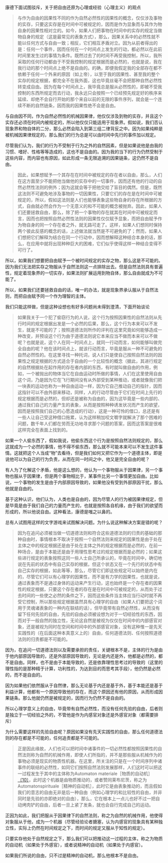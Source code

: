<p>康德下面试图驳斥，关于把自由还原为心理或经验（心理主义）的观点</p><blockquote>与作为自由的因果性不同的作为自然必然性的因果性的概念，仅仅涉及事物的实存，只要这实存是在时间中可被规定的，因而是作为显象而与其作为物自身的因果性相对立的。如今，如果人们把事物在时间中的实存的规定当做物自身的规定（这是最常见的表象方式），那么，因果关系中的必然性就不能以任何方式与自由一致；相反，它们相互矛盾对立。因为从前者得出的是：任何一个事件，因而任何在一个时间点上发生的行动，都必然以在此前时间里发生过的事情为条件。既然过去了的时间不再受我控制，所以，我所采取的任何行动都由于不受我控制的规定根据而是必然的，也就是说，我在我行动的那个时间点上绝不是自由的。的确，即便我假定我的全部存在都不依赖于任何一个外来的原因（如上帝），以至于我的因果性、甚至我的整个实存的规定根据，都完全不在我外面，这也毕竟丝毫不会把那种自然必然性转变成自由。因为在每个时间点上，我毕竟总是服从必然性的，即被不受我控制的东西所规定而去行动，我永远只会按照一个已经预先规定好的秩序来延续、却绝不会自行开始的那个来自以前的无限的事件序列，就会是一个连续不断的自然链条，因而我的因果性绝不会是自由。</blockquote><p>与自由因不同，作为自然必然性的机械因果律，他仅仅涉及到物的实存，并且这个实存还必须在时间内被规定的，所以他仅仅只能适用于现象界。假如说，我们否认现象界和物自体的二分，那么必然会陷入到第三组二律背反之中。因为如果纯粹是被机械因果律规定的，那么我们的行为总是可以由时间中先行的事件加以规定。</p><p>尽管我们认为，我们的行为不受制于行为之外的自然因素，但是如果说他是由我的习惯、嗜好、性格等等造成的，这也不是自由的。因为我的当下的行为仍然受制于这些内容，而内容也有原因，如此形成一条无限追溯的因果链条，这仍然不是自由。</p><blockquote>因此，如果想赋予一个其存在在时间中被规定的存在者以自由，那么，人们在这方面至少不能把他当做他的实存中的一切事件，因而还有他的行动的自然必然性法则的例外；因为这就会等于把他交给了盲目的偶然。但是，既然这法则不可避免地涉及事物的一切因果性，只要它们的存在是在时间中可被规定的，所以，假如这法则是人们也能够表象这些物自身的存在所根据的方式，自由就必然会作为一个无意义的和不可能的概念被抛弃。因此，如果人们还要拯救自由，那么，除了把一个事物的存在就其在时间中可被规定而言，因而也把按照自然必然性法则的因果性仅仅赋予显象，而把自由赋予作为物自身的同一个存在者之外，就无路可走了。这样，如果人们想同时保持两个彼此反感的概念的话，上述做法就当然是不可避免的了；然而，如果人们想把它们解释为结合在同一个行动中，因而想解释这种结合本身的话，那么，在应用中就将出现种种巨大的困难，它们似乎使得这样一种结合变得不可行了。</blockquote><p>所以，如果我们想要把自由赋予一个被时间规定的实存之物，那么这是不可能的。因为我们无法把实存之物服从于自然法则这一点排除出去。但是自然法则具有普遍性，规定着现象界的一切实存，如果法则扩展运用到物自体，那么自由就成为不可能了。</p><p>所以，如果我们还要拯救自由的话，唯一的办法，就是现象界承认服从于自然法则，而把自由赋予同一个作为理智的主体。</p><p>我们只能这样做，但是这种设想也有好多问题尚未得到澄清，下面开始谈论</p><blockquote>如果我关于一个犯了偷窃行为的人说，这个行为按照因果性的自然法则从先行时间的规定根据出发是一个必然的后果，那么，这个行为本来可以不发生，就是不可能的了；按照道德法则所作的评判在这里究竟如何能够造成一种改变，并预设这个行为由于道德法则说它本来应当不做而本来可以不做呢？也就是说，这个人在同一时间点上，就同一行动而言，如何能够叫做完全自由的呢？他在该时间点上，就该行动而言，毕竟是服从一种不可避免的自然必然性的。在这里寻找一种托词，说人们只是使自己按照自然法则的因果性之规定根据的方式适合于自由的一个比较性的概念（据此，其进行规定的自然根据处在起作用的存在者内部的东西，有时就叫做自由的作用，例如，一个被抛出的物体当它在自由运动时所做的事情，人们在这里使用自由这个词，乃是因为它在飞行期间没有从外部受到某种推动，或者就像我们把一块表的运动也称为一种自由运动一样，因为它自己推动自己的指针，因而这指针可以不由外部来移动，同样，人的行动尽管由于它们在时间上先行的规定根据而是必然的，但却还是被称为自由的，因为这毕竟是一些内部的、通过我们自己的力量产生的表象，从而是按照种种诱发状况而产生的欲望，因而是按照我们自己的心愿造成的行动），这是一种可怜的借口，总还是有一些人让自己受这种借口拖累，认为这样稍加咬文嚼字就解决了那个困难的问题，数千年人们都在劳而无功地寻求那个问题的答案，因而这答案是很难这样完全在表面上找到的。</blockquote><p>如果一个人偷东西了，假如我说，他偷东西这个行为是按照自然法则规定的，那么这就成为一个必然的事情，他不得不偷东西，那么就不可能本来可以不发生这件事情。这就把这个人当成“物”去看待，但是我们如何又把它作为一个道德主体，即是说他可以为自己的行为负责，从而在同一时间之中，他又是完全自由的呢？</p><p>有人为了化解这个矛盾，他是这么想的，他认为一个事物服从于因果律，另一个事物也服从于因果律，但是两个事物相比于，某事件比另一个事情更加自由。比如说，一个事物的发生是由于内部原因导致的，如果他没有受到外部原因干扰，那么他就是自由的。</p><p>基于这种认识，他们认为，人类也是自由的，因为尽管人的行为被因果律规定，但是毕竟是由于我们自己的力量而产生的，也就是按照各自机缘，由于我们的欲望而形成的，所以他说自由。这种看法，康德是嗤之以鼻的。</p><p>总有人试图用这样的文字游戏来试图解决问题。为什么说这种解决方案是错的呢？</p><blockquote>因为在追问必须被当做一切道德法则和符合这些道德法则的归责的基础的那种自由时，事情根本不取决于按照一个自然法则来规定的因果性是由于处在主体之中的规定根据还是由于处在主体之外的规定根据而是必然的，在前一种场合，是由于本能还是由于用理性思考过的规定根据而是必然的；如果这些进行规定的表象按照这同一些人士自己所承认的，毕竟在时间中，确切地说在先前的状态中有自己实存的根据，但这个状态又在一个先行的状态中有自己实存的根据，如此等等，那么，尽管它们即这些规定可以始终是内在的，尽管它们可以有心理学的因果性，而不是有力学的因果性，也就是说，通过表象而不是通过身体的运动来产生行动，这也始终是一个存在者的因果性的规定根据，只要这个存在者的存在是在时间中可被规定的，从而处于过去时间的一些使之必然的条件之下，因而这些条件当主体应当行动时就不再受它控制，所以那些规定根据虽然具有心理学的自由（如果人们要把这个词用于灵魂诸表象的一种内在联结的话），但毕竟带有自然必然性，从而没有留下任何先验的自由，先验的自由必须被设想为对于一切经验性的东西，因而对于一般自然的独立性，无论这自然是被视为仅仅在时间中的内部感官对象，还是被视为同时在空间和时间中的外部感官对象，没有这种惟一是先天实践性的（在后面这种本真意义上的）自由，任何道德法则、任何按照道德法则的归责都是不可能的。</blockquote><p>因为，在追问一切道德法则以及需要承担的责任，关键根本不是，主体的行为是由于他内部原因导致的，还是外部原因导致的，无论是内还是外，他都是必然的，都不是自由。同样，也不是由于本能导致的，还是依靠理性思考过的导致的（这里的理性指的是那种精于计算，功利性的，为达到目的而思考其手段），他仍然是必然的，而不是自由的。</p><p>因为如果他们依然服从于自然律，那么无论基于内还是基于外，基于本能还是基于利益计算，他都有一个原因导致他的存在，而这个原因还有他的原因，从而形成因果链条。那么他就仍然是被规定的，因而行为仍然不是自由的。</p><p>所以心理学意义上的自由，毕竟带有自然必然性，而没有任何先验的自由，后者则是独立于一切经验之外的，不管他是作为内感官对象还是外感官对象（都需要排斥）</p><p>为什么需要这样的先验自由呢？原因如果没有先天实践性的自由，那么任何道德法则的存在都是不可能的，任何追责都是不可能的。</p><blockquote>正是因此缘故，人们也可以把时间中诸事件的一切必然性都按照因果性的自然法则称为自然的机械作用，即使人们所指的，并不是那些服从机械作为的事物必须是现实的物质性机器。在这里，所关注的只是在一个时间序列中诸事件的联结的必然性，如同它们按照自然法则发展那样，人们这时可以把这一过程发生于其中的主体称为Automaton materiale［物质的自动机］<a href="http://link.zhihu.com/?target=http%3A//reader.epubee.com/books/mobile/d9/d95744bace5bf1ff017e887c1cb6eba4/text00009.html%23zhushi10" class=" wrap external" target="_blank" rel="nofollow noreferrer">〔10〕</a>，此时这个机器是由物质推动的，或者赞同莱布尼茨，称之为Automatonspirituale［精神的自动机］，此时它是由表象推动的，而且假如我们的意志的自由无非是后一种自由（例如心理学的和比较性的自由，并非同时是先验的亦即绝对的自由），那么，它在根本上一点儿也好不过一把自动烤肉铲的自由，后者一旦上紧了发条，就也会自行完成自己的运动。</blockquote><p>正因为如此，我们把服从于因果律下的自然法则，称之为自然的机械作用，他使得对象服从于他，成为一个机器（尽管经验论者搪塞，认为内感官的现象具有某种独立性，实际上仍然在时间规定之下，而时间的规定又服从于知性的规定）。</p><p>只要实存他处于自然规定之下，那么我们可以把推动这一过程的主体，称之为物质的自动机（如果处于外感官），或者说精神的自动机（如果处于内感官）。</p><p>如果我们所说的自由，只不过是精神的自动机，那么他根本不是自由。</p><p></p><p></p>